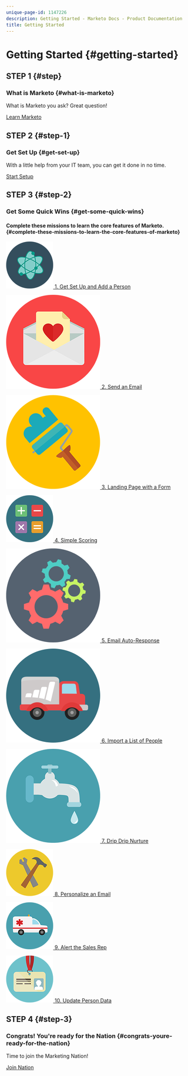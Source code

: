 ```yaml
---
unique-page-id: 1147226
description: Getting Started - Marketo Docs - Product Documentation
title: Getting Started
---
```


# Getting Started {#getting-started}

## STEP  1    {#step}

### What is Marketo  {#what-is-marketo}

What is Marketo you ask? Great question!

[Learn Marketo](getting-started/what-is-marketo.md)

## STEP  2    {#step-1}

### Get Set Up  {#get-set-up}

With a little help from your IT team, you can get it done in no time.

[Start Setup](getting-started/setup-steps.md)

## STEP  3    {#step-2}

### Get Some Quick Wins  {#get-some-quick-wins}

#### Complete these missions to learn the core features of Marketo.  {#complete-these-missions-to-learn-the-core-features-of-marketo}

[![](assets/education-science-12.png)  1. Get Set Up and Add a Person](https://docs.marketo.com/pages/viewpage.action?pageId=2359351)

[![](assets/valentine-day-10.png)  2. Send an Email](getting-started/quick-wins/send-an-email.md)

[![](assets/graphic-design-tools-19.png)  3. Landing Page with a Form](getting-started/quick-wins/landing-page-with-a-form.md)

[![](assets/office-31.png)  4. Simple Scoring](getting-started/quick-wins/simple-scoring.md)

[![](assets/technology-08.png)  5. Email Auto-Response](getting-started/quick-wins/email-auto-response.md)

[![](assets/shopping-27.png)  6. Import a List of People](getting-started/quick-wins/import-a-list-of-people.md)

[![](assets/ecology-14.png)  7. Drip Drip Nurture](getting-started/quick-wins/drip-drip-nurture.md)

[![](assets/seo-44.png)  8. Personalize an Email](getting-started/quick-wins/personalize-an-email.md)

[![](assets/medical-16.png)  9. Alert the Sales Rep](getting-started/quick-wins/alert-the-sales-rep.md)

[![](assets/office-23.png)  10. Update Person Data](getting-started/quick-wins/update-person-data.md)

## STEP  4    {#step-3}

### Congrats! You're ready for the Nation  {#congrats-youre-ready-for-the-nation}

Time to join the Marketing Nation!

[Join Nation](https://nation.marketo.com)

